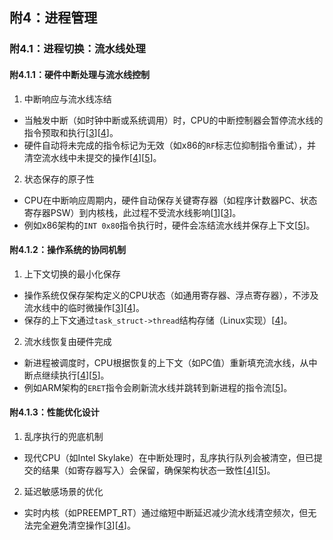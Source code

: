 ## 附4：进程管理

### 附4.1：进程切换：流水线处理

#### 附4.1.1：硬件中断处理与流水线控制

1. 中断响应与流水线冻结 
- 当触发中断（如时钟中断或系统调用）时，CPU的中断控制器会暂停流水线的指令预取和执行[[3]()][[4]()]。 
- 硬件自动将未完成的指令标记为无效（如x86的`RF`标志位抑制指令重试），并清空流水线中未提交的操作[[4]()][[5]()]。
2. 状态保存的原子性 
- CPU在中断响应周期内，硬件自动保存关键寄存器（如程序计数器PC、状态寄存器PSW）到内核栈，此过程不受流水线影响[[1]()][[3]()]。 
- 例如x86架构的`INT 0x80`指令执行时，硬件会冻结流水线并保存上下文[[5]()]。

#### 附4.1.2：操作系统的协同机制

1. 上下文切换的最小化保存 
- 操作系统仅保存架构定义的CPU状态（如通用寄存器、浮点寄存器），不涉及流水线中的临时微操作[[3]()][[4]()]。 
- 保存的上下文通过`task_struct->thread`结构存储（Linux实现）[[4]()]。
2. 流水线恢复由硬件完成 
- 新进程被调度时，CPU根据恢复的上下文（如PC值）重新填充流水线，从中断点继续执行[[4]()][[5]()]。 
- 例如ARM架构的`ERET`指令会刷新流水线并跳转到新进程的指令流[[5]()]。

#### 附4.1.3：性能优化设计

1. 乱序执行的兜底机制 
- 现代CPU（如Intel Skylake）在中断处理时，乱序执行队列会被清空，但已提交的结果（如寄存器写入）会保留，确保架构状态一致性[[4]()][[5]()]。
2. 延迟敏感场景的优化 
- 实时内核（如PREEMPT_RT）通过缩短中断延迟减少流水线清空频次，但无法完全避免清空操作[[3]()][[4]()]。
